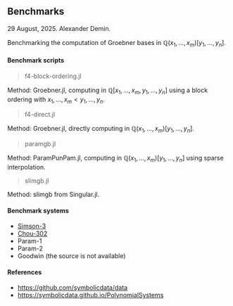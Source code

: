 ## Benchmarks

29 August, 2025. Alexander Demin.

Benchmarking the computation of Groebner bases in $\mathbb{Q}(x_1,\ldots,x_m)[y_1,\ldots,y_n]$.

#### Benchmark scripts

> f4-block-ordering.jl

Method: Groebner.jl, computing in $\mathbb{Q}[x_1,\ldots,x_m, y_1,\ldots,y_n]$ using a block ordering with $x_1,\ldots,x_m < y_1,\ldots,y_n$.

> f4-direct.jl

Method: Groebner.jl, directly computing in $\mathbb{Q}(x_1,\ldots,x_m)[y_1,\ldots,y_n]$.

> paramgb.jl

Method: ParamPunPam.jl, computing in $\mathbb{Q}(x_1,\ldots,x_m)[y_1,\ldots,y_n]$ using sparse interpolation.

> slimgb.jl

Method: slimgb from Singular.jl.

#### Benchmark systems
- [Simson-3](https://github.com/symbolicdata/data/blob/master/XMLResources/IntPS/Geometry.Simson_3.xml)
- [Chou-302](https://github.com/symbolicdata/data/blob/master/XMLResources/IntPS/Geometry.Chou.302_1.xml)
- Param-1
- Param-2
- Goodwin (the source is not available)

#### References
- https://github.com/symbolicdata/data
- https://symbolicdata.github.io/PolynomialSystems

